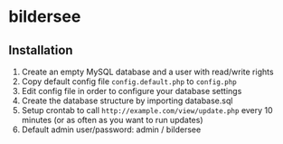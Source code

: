 bildersee
=========

Installation
------------

1. Create an empty MySQL database and a user with read/write rights
2. Copy default config file `config.default.php` to `config.php`
3. Edit config file in order to configure your database settings
4. Create the database structure by importing database.sql
5. Setup crontab to call `http://example.com/view/update.php` every 10 minutes (or as often as you want to run updates)
6. Default admin user/password: admin / bildersee